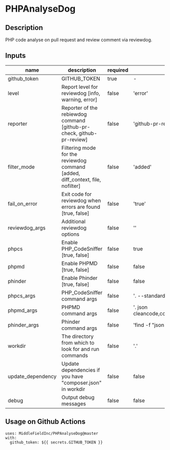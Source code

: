 # PHPAnalyseDog

## Description
PHP code analyse on pull request and review comment via reviewdog.

## Inputs
name | description | required | default
---|---|---|---
github_token|GITHUB_TOKEN|true|-
level|Report level for reviewdog [info, warning, error]|false|'error'
reporter|Reporter of the rebiewdog command [github-pr-check, github-pr-review]|false|'github-pr-review'
filter_mode|Filtering mode for the reviewdog command [added, diff_context, file, nofilter]|false|'added'
fail_on_error|Exit code for reviewdog when errors are found [true, false]|false|'true'
reviewdog_args|Additional reviewdog options|false|''
phpcs|Enable PHP_CodeSniffer [true, false]|false|true
phpmd|Enable PHPMD [true, false]|false|false
phinder|Enable Phinder [true, false]|false|false
phpcs_args|PHP_CodeSniffer command args|false|'. --standard=PSR12 --report=json -q'
phpmd_args|PHPMD command args|false|'. json cleancode,codesize,controversial,design,naming,unusedcode'
phinder_args|Phinder command args|false|'find -f "json" .'
workdir|The directory from which to look for and run commands|false|'.'
update_dependency|Update dependencies if you have "composer.json" in workdir|false|false
debug|Output debug messages|false|false

## Usage on Github Actions
```
uses: MiddleFieldInc/PHPAnalyseDog@master
with:
  github_token: ${{ secrets.GITHUB_TOKEN }}
```
